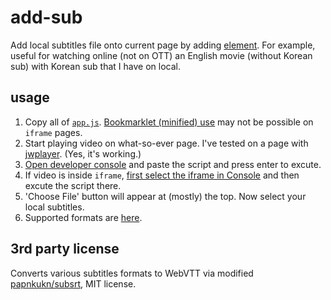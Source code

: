 # add-sub

Add local subtitles file onto current page by adding [<track> element](https://developer.mozilla.org/en-US/docs/Web/HTML/Element/track). For example, useful for watching online (not on OTT) an English movie (without Korean sub) with Korean sub that I have on local.

## usage
1. Copy all of [`app.js`](https://anemochore.github.io/add-sub/app.js). [Bookmarklet (minified) use](https://en.wikipedia.org/wiki/Bookmarklet) may not be possible on `iframe` pages.
2. Start playing video on what-so-ever page. I've tested on a page with [jwplayer](https://jwplayer.com/). (Yes, it's working.)
3. [Open developer console](https://elfsight.com/blog/how-to-work-with-developer-console/) and paste the script and press enter to excute.
4. If video is inside `iframe`, [first select the iframe in Console](https://devtoolstips.org/tips/en/inspect-debug-iframes/) and then excute the script there.
5. 'Choose File' button will appear at (mostly) the top. Now select your local subtitles. 
6. Supported formats are [here](https://github.com/papnkukn/subsrt#supported-subtitle-formats).

## 3rd party license

Converts various subtitles formats to WebVTT via modified [papnkukn/subsrt](https://github.com/papnkukn/subsrt), MIT license.
